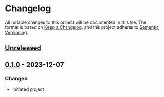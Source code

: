 # Changelog

All notable changes to this project will be documented in this file.
The format is based on [Keep a Changelog], and this project adheres to [Semantic Versioning].

## [Unreleased]

## [0.1.0] - 2023-12-07
### Changed
- Initiated project

[Unreleased]: https://github.com/rarimo/dashboard-rarime/compare/0.1.0...HEAD
[0.1.0]: https://github.com/rarimo/dashboard-rarime/releases/tag/0.1.0

[Keep a Changelog]: https://keepachangelog.com/en/1.0.0/
[Semantic Versioning]: https://semver.org/spec/v2.0.0.html
